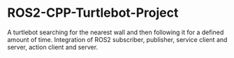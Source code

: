 # ROS2-CPP-Turtlebot-Project
A turtlebot searching for the nearest wall and then following it for a defined amount of time. Integration of ROS2 subscriber, publisher, service client and server, action client and server. 
